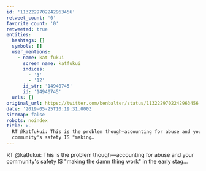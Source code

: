 ```yaml
---
id: '1132229702242963456'
retweet_count: '0'
favorite_count: '0'
retweeted: true
entities:
  hashtags: []
  symbols: []
  user_mentions:
    - name: kat fukui
      screen_name: katfukui
      indices:
        - '3'
        - '12'
      id_str: '14940745'
      id: '14940745'
  urls: []
original_url: https://twitter.com/benbalter/status/1132229702242963456
date: '2019-05-25T10:19:31.000Z'
sitemap: false
robots: noindex
title: >-
  RT @katfukui: This is the problem though—accounting for abuse and your
  community's safety IS "making…
---
```


RT @katfukui: This is the problem though—accounting for abuse and your community's safety IS "making the damn thing work" in the early stag…